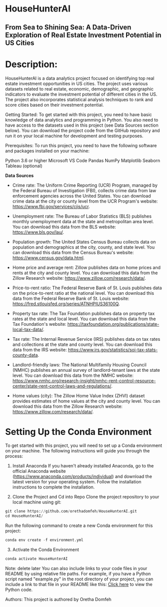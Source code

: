 # HouseHunterAI
## From Sea to Shining Sea: A Data-Driven Exploration of Real Estate Investment Potential in US Cities

# Description:
HouseHunterAI is a data analytics project focused on identifying top real estate investment opportunities in US cities. The project uses various datasets related to real estate, economic, demographic, and geographic indicators to evaluate the investment potential of different cities in the US. The project also incorporates statistical analysis techniques to rank and score cities based on their investment potential.

Getting Started: To get started with this project, you need to have basic knowledge of data analytics and programming in Python. You also need to have access to the datasets used in this project (see Data Sources section below). You can download the project code from the GitHub repository and run it on your local machine for development and testing purposes.

Prerequisites: To run this project, you need to have the following software and packages installed on your machine:

Python 3.6 or higher
Microsoft VS Code 
Pandas
NumPy
Matplotlib
Seaborn
Tableau (optional)

**Data Sources**  
* Crime rate: The Uniform Crime Reporting (UCR) Program, managed by the Federal Bureau of Investigation (FBI), collects crime data from law enforcement agencies across the United States. You can download crime data at the city or county level from the UCR Program's website: https://www.fbi.gov/services/cjis/ucr.

* Unemployment rate: The Bureau of Labor Statistics (BLS) publishes monthly unemployment data at the state and metropolitan area level. You can download this data from the BLS website: https://www.bls.gov/lau/.

* Population growth: The United States Census Bureau collects data on population and demographics at the city, county, and state level. You can download this data from the Census Bureau's website: https://www.census.gov/data.html.

* Home price and average rent: Zillow publishes data on home prices and rents at the city and county level. You can download this data from the Zillow Research website: https://www.zillow.com/research/data/.

* Price-to-rent ratio: The Federal Reserve Bank of St. Louis publishes data on the price-to-rent ratio at the national level. You can download this data from the Federal Reserve Bank of St. Louis website: https://fred.stlouisfed.org/series/ATNHPIUS36100Q.

* Property tax rate: The Tax Foundation publishes data on property tax rates at the state and local level. You can download this data from the Tax Foundation's website: https://taxfoundation.org/publications/state-local-tax-data/.

* Tax rate: The Internal Revenue Service (IRS) publishes data on tax rates and collections at the state and county level. You can download this data from the IRS website: https://www.irs.gov/statistics/soi-tax-stats-county-data.

* Landlord-friendly laws: The National Multifamily Housing Council (NMHC) publishes an annual survey of landlord-tenant laws at the state level. You can download this data from the NMHC website: https://www.nmhc.org/research-insight/nmhc-rent-control-resource-center/state-rent-control-laws-and-regulations/.

* Home values (city): The Zillow Home Value Index (ZHVI) dataset provides estimates of home values at the city and county level. You can download this data from the Zillow Research website: https://www.zillow.com/research/data/.


# Setting Up the Conda Environment
To get started with this project, you will need to set up a Conda environment on your machine. The following instructions will guide you through the process:

1. Install Anaconda
If you haven't already installed Anaconda, go to the official Anaconda website (https://www.anaconda.com/products/individual) and download the latest version for your operating system. Follow the installation instructions to complete the installation.

2. Clone the Project and Cd into Repo
Clone the project repository to your local machine using git:

```python
git clone https://github.com/orethadomfeh/HouseHunterAI.git
cd HouseHunterAI/
```

Run the following command to create a new Conda environment for this project:
```python
conda env create -f environment.yml
```
3. Activate the Conda Environment
```python
conda activate HouseHunterAI
```




Note: delete later 
You can also include links to your code files in your README by using relative file paths. For example, if you have a Python script named "example.py" in the root directory of your project, you can include a link to that file in your README like this:
[Click here](example.py) to view the Python code.

Authors: This project is authored by Oretha Domfeh 

